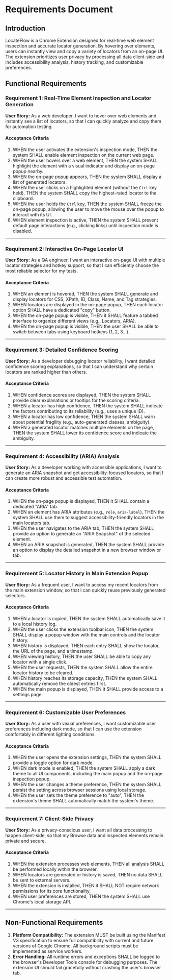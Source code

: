# Requirements Document

## Introduction

LocateFlow is a Chrome Extension designed for real-time web element inspection and accurate locator generation. By hovering over elements, users can instantly view and copy a variety of locators from an on-page UI. The extension prioritizes user privacy by processing all data client-side and includes accessibility analysis, history tracking, and customizable preferences.

## Functional Requirements

### Requirement 1: Real-Time Element Inspection and Locator Generation

**User Story:** As a web developer, I want to hover over web elements and instantly see a list of locators, so that I can quickly analyze and copy them for automation testing.

#### Acceptance Criteria

1.  WHEN the user activates the extension's inspection mode, THEN the system SHALL enable element inspection on the current web page.
2.  WHEN the user hovers over a web element, THEN the system SHALL highlight the element with a visual indicator and display an on-page popup nearby.
3.  WHEN the on-page popup appears, THEN the system SHALL display a list of generated locators.
4.  WHEN the user clicks on a highlighted element (without the `Ctrl` key held), THEN the system SHALL copy the highest-rated locator to the clipboard.
5.  WHEN the user holds the `Ctrl` key, THEN the system SHALL freeze the on-page popup, allowing the user to move the mouse over the popup to interact with its UI.
6.  WHEN element inspection is active, THEN the system SHALL prevent default page interactions (e.g., clicking links) until inspection mode is disabled.

---

### Requirement 2: Interactive On-Page Locator UI

**User Story:** As a QA engineer, I want an interactive on-page UI with multiple locator strategies and hotkey support, so that I can efficiently choose the most reliable selector for my tests.

#### Acceptance Criteria

1.  WHEN an element is hovered, THEN the system SHALL generate and display locators for CSS, XPath, ID, Class, Name, and Tag strategies.
2.  WHEN locators are displayed in the on-page popup, THEN each locator option SHALL have a dedicated "copy" button.
3.  WHEN the on-page popup is visible, THEN it SHALL feature a tabbed interface to organize different views (e.g., Locators, ARIA).
4.  WHEN the on-page popup is visible, THEN the user SHALL be able to switch between tabs using keyboard hotkeys (1, 2, 3...).

---

### Requirement 3: Detailed Confidence Scoring

**User Story:** As a developer debugging locator reliability, I want detailed confidence scoring explanations, so that I can understand why certain locators are ranked higher than others.

#### Acceptance Criteria

1.  WHEN confidence scores are displayed, THEN the system SHALL provide clear explanations or tooltips for the scoring criteria.
2.  WHEN a locator has high confidence, THEN the system SHALL indicate the factors contributing to its reliability (e.g., uses a unique ID).
3.  WHEN a locator has low confidence, THEN the system SHALL warn about potential fragility (e.g., auto-generated classes, ambiguity).
4.  WHEN a generated locator matches multiple elements on the page, THEN the system SHALL lower its confidence score and indicate the ambiguity.

---

### Requirement 4: Accessibility (ARIA) Analysis

**User Story:** As a developer working with accessible applications, I want to generate an ARIA snapshot and get accessibility-focused locators, so that I can create more robust and accessible test automation.

#### Acceptance Criteria

1.  WHEN the on-page popup is displayed, THEN it SHALL contain a dedicated "ARIA" tab.
2.  WHEN an element has ARIA attributes (e.g., `role`, `aria-label`), THEN the system SHALL use them to suggest accessibility-friendly locators in the main locators tab.
3.  WHEN the user navigates to the ARIA tab, THEN the system SHALL provide an option to generate an "ARIA Snapshot" of the selected element.
4.  WHEN an ARIA snapshot is generated, THEN the system SHALL provide an option to display the detailed snapshot in a new browser window or tab.

---

### Requirement 5: Locator History in Main Extension Popup

**User Story:** As a frequent user, I want to access my recent locators from the main extension window, so that I can quickly reuse previously generated selectors.

#### Acceptance Criteria

1.  WHEN a locator is copied, THEN the system SHALL automatically save it to a local history log.
2.  WHEN the user clicks the extension toolbar icon, THEN the system SHALL display a popup window with the main controls and the locator history.
3.  WHEN history is displayed, THEN each entry SHALL show the locator, the URL of the page, and a timestamp.
4.  WHEN viewing history, THEN the user SHALL be able to copy any locator with a single click.
5.  WHEN the user requests, THEN the system SHALL allow the entire locator history to be cleared.
6.  WHEN history reaches its storage capacity, THEN the system SHALL automatically remove the oldest entries first.
7.  WHEN the main popup is displayed, THEN it SHALL provide access to a settings page.

---

### Requirement 6: Customizable User Preferences

**User Story:** As a user with visual preferences, I want customizable user preferences including dark mode, so that I can use the extension comfortably in different lighting conditions.

#### Acceptance Criteria

1.  WHEN the user opens the extension settings, THEN the system SHALL provide a toggle option for dark mode.
2.  WHEN dark mode is enabled, THEN the system SHALL apply a dark theme to all UI components, including the main popup and the on-page inspection popup.
3.  WHEN the user changes a theme preference, THEN the system SHALL persist the setting across browser sessions using local storage.
4.  WHEN the user sets the theme preference to "auto", THEN the extension's theme SHALL automatically match the system's theme.

---

### Requirement 7: Client-Side Privacy

**User Story:** As a privacy-conscious user, I want all data processing to happen client-side, so that my Browse data and inspected elements remain private and secure.

#### Acceptance Criteria

1.  WHEN the extension processes web elements, THEN all analysis SHALL be performed locally within the browser.
2.  WHEN locators are generated or history is saved, THEN no data SHALL be sent to external servers.
3.  WHEN the extension is installed, THEN it SHALL NOT require network permissions for its core functionality.
4.  WHEN user preferences are stored, THEN the system SHALL use Chrome's local storage API.

---

## Non-Functional Requirements

1.  **Platform Compatibility:** The extension MUST be built using the Manifest V3 specification to ensure full compatibility with current and future versions of Google Chrome. All background scripts must be implemented as service workers.
2.  **Error Handling:** All runtime errors and exceptions SHALL be logged to the browser's Developer Tools console for debugging purposes. The extension UI should fail gracefully without crashing the user's browser tab.